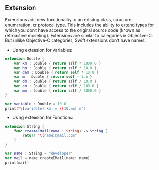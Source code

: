 ## Extension
Extensions add new functionality to an existing class, structure, enumeration, or protocol type. This includes the ability to extend types for which you don’t have access to the original source code (known as retroactive modeling). Extensions are similar to categories in Objective-C. But unlike Objective-C categories, Swift extensions don’t have names.

- Using extension for Variables:
```swift
extension Double {
    var km : Double { return self * 1000.0 }
    var hm : Double { return self * 10.0 }
    var dam : Double { return self * 10.0 }
    var m : Double { return self * 1.0 }
    var dm : Double { return self / 10.0 }
    var cm : Double { return self / 100.0 }
    var mm : Double { return self / 1000.0 }
}

var variable : Double = 10.0
print("\(variable) km. = \(10.km) m")
```
- Using extension for Functions:
```swift
extension String {
    func createEMail(name : String) -> String {
        return "\(name)@mail.com"
    }
}

var name : String = "developer"
var mail = name.createEMail(name: name)
print(mail)
```
